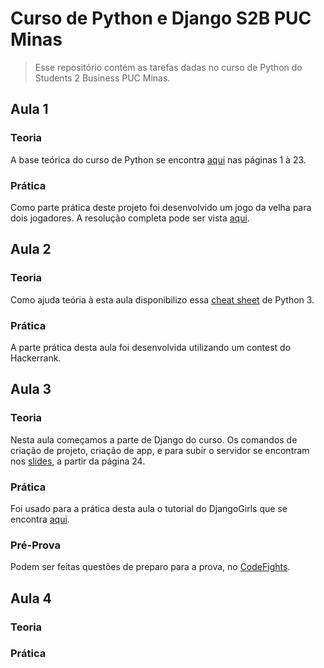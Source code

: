 # Curso de Python e Django S2B PUC Minas

>Esse repositório contém as tarefas dadas no curso de Python do Students 2 Business PUC Minas.

## Aula 1

### Teoria

A base teórica do curso de Python se encontra [aqui](https://slides.com/izabelacb/pymics2b/) nas páginas 1 à 23.

### Prática

Como parte prática deste projeto foi desenvolvido um jogo da velha para dois jogadores. A resolução completa pode ser vista [aqui](https://github.com/izabelacborges/s2b-django/blob/master/tictactoe_game.py).

## Aula 2

### Teoria

Como ajuda teória à esta aula disponibilizo essa [cheat sheet](https://github.com/izabelacborges/s2b-django/blob/master/cheatsheet-python3.pdf) de Python 3.

### Prática

A parte prática desta aula foi desenvolvida utilizando um contest do Hackerrank.

## Aula 3

### Teoria

Nesta aula começamos a parte de Django do curso. Os comandos de criação de projeto, criação de app, e para subir o servidor se encontram nos [slides](https://slides.com/izabelacb/pymics2b/), a partir da página 24.

### Prática

Foi usado para a prática desta aula o tutorial do DjangoGirls que se encontra [aqui](https://tutorial.djangogirls.org/pt/).

### Pré-Prova

Podem ser feitas questões de preparo para a prova, no [CodeFights](https://codefights.com/signup/ep9uk7hzCGLCuxHak/main).

## Aula 4

### Teoria

### Prática
